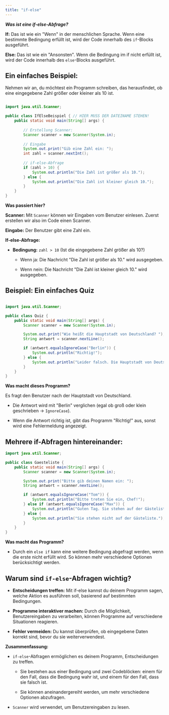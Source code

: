 ```yaml
---
title: "if-else"
---
```

***Was ist eine if-else-Abfrage?***

**If:** Das ist wie ein "Wenn" in der menschlichen Sprache. Wenn eine bestimmte Bedingung erfüllt ist, wird der Code innerhalb des `if`-Blocks ausgeführt.

**Else:** Das ist wie ein "Ansonsten". Wenn die Bedingung im if nicht erfüllt ist, wird der Code innerhalb des `else`-Blocks ausgeführt.

Ein einfaches Beispiel:
---

Nehmen wir an, du möchtest ein Programm schreiben, das herausfindet, ob eine eingegebene Zahl größer oder kleiner als 10 ist.

```java

import java.util.Scanner;

public class IfElseBeispiel { // HIER MUSS DER DATEINAME STEHEN!
    public static void main(String[] args) {
        
        // Erstellung Scanner:
        Scanner scanner = new Scanner(System.in);
        
        // Eingabe
        System.out.print("Gib eine Zahl ein: ");
        int zahl = scanner.nextInt();   
        
        // if-else-Abfrage
        if (zahl > 10) {
            System.out.println("Die Zahl ist größer als 10.");
        } else {
            System.out.println("Die Zahl ist kleiner gleich 10.");
        }
    }
}
```
**Was passiert hier?**

**Scanner:** Mit `Scanner` können wir Eingaben vom Benutzer einlesen. Zuerst erstellen wir also im Code einen Scanner.

**Eingabe:** Der Benutzer gibt eine Zahl ein.

**If-else-Abfrage:**

* **Bedingung:** `zahl > 10` (Ist die eingegebene Zahl größer als 10?)

    * Wenn ja: Die Nachricht "Die Zahl ist größer als 10." wird ausgegeben.

    * Wenn nein: Die Nachricht "Die Zahl ist kleiner gleich 10." wird ausgegeben.

Beispiel: Ein einfaches Quiz
---


```java

import java.util.Scanner;

public class Quiz {
    public static void main(String[] args) {
        Scanner scanner = new Scanner(System.in);

        System.out.print("Wie heißt die Hauptstadt von Deutschland? ");
        String antwort = scanner.nextLine();

        if (antwort.equalsIgnoreCase("Berlin")) {
            System.out.println("Richtig!");
        } else {
            System.out.println("Leider falsch. Die Hauptstadt von Deutschland ist Berlin.");
        }
    }
}
```
**Was macht dieses Programm?**

Es fragt den Benutzer nach der Hauptstadt von Deutschland.

* Die Antwort wird mit "Berlin" verglichen (egal ob groß oder klein geschrieben -> 
`IgnoreCase`).

* Wenn die Antwort richtig ist, gibt das Programm "Richtig!" aus, sonst wird eine Fehlermeldung angezeigt.

Mehrere if-Abfragen hintereinander:
---

```java
import java.util.Scanner;

public class Gaesteliste {
    public static void main(String[] args) {
        Scanner scanner = new Scanner(System.in);

        System.out.print("Bitte gib deinen Namen ein: ");
        String antwort = scanner.nextLine();

        if (antwort.equalsIgnoreCase("Tom")) {
            System.out.println("Bitte treten Sie ein, Chef!");
        } else if (antwort.equalsIgnoreCase("Max")) {
            System.out,println("Guten Tag. Sie stehen auf der Gästeliste.")
        } else {
            System.out.println("Sie stehen nicht auf der Gästeliste.");
        }
    }
}
```
**Was macht das Programm?**

* Durch ein `else if`
 kann eine weitere Bedingung abgefragt werden, wenn die erste nicht erfüllt wird. So können mehr verschiedene Optionen berücksichtigt werden.

 Warum sind `if-else`-Abfragen wichtig?
 ---

 * **Entscheidungen treffen:** Mit if-else kannst du deinem Programm sagen, welche Aktion es ausführen soll, basierend auf bestimmten Bedingungen.

* **Programme interaktiver machen:** Durch die Möglichkeit, Benutzereingaben zu verarbeiten, können Programme auf verschiedene Situationen reagieren.

* **Fehler vermeiden:** Du kannst überprüfen, ob eingegebene Daten korrekt sind, bevor du sie weiterverwendest.

**Zusammenfassung:**

* `if-else`-Abfragen ermöglichen es deinem Programm, Entscheidungen zu treffen.

    *  Sie bestehen aus einer Bedingung und zwei Codeblöcken: einem für den Fall, dass die Bedingung wahr ist, und einem für den Fall, dass sie falsch ist.

    * Sie können aneinandergereiht werden, um mehr verschiedene Optionen abzufragen.

* `Scanner` wird verwendet, um Benutzereingaben zu lesen.